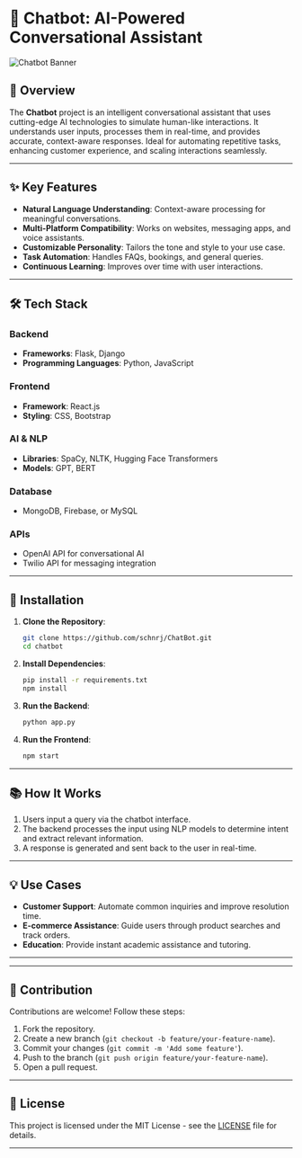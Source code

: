 # 🤖 Chatbot: AI-Powered Conversational Assistant

![Chatbot Banner](https://github.com/schnrj/ChatBot/blob/main/ChatBot.jpg)

## 🚀 Overview
The **Chatbot** project is an intelligent conversational assistant that uses cutting-edge AI technologies to simulate human-like interactions. It understands user inputs, processes them in real-time, and provides accurate, context-aware responses. Ideal for automating repetitive tasks, enhancing customer experience, and scaling interactions seamlessly.

---

## ✨ Key Features
- **Natural Language Understanding**: Context-aware processing for meaningful conversations.
- **Multi-Platform Compatibility**: Works on websites, messaging apps, and voice assistants.
- **Customizable Personality**: Tailors the tone and style to your use case.
- **Task Automation**: Handles FAQs, bookings, and general queries.
- **Continuous Learning**: Improves over time with user interactions.

---

## 🛠️ Tech Stack
### **Backend**
- **Frameworks**: Flask, Django
- **Programming Languages**: Python, JavaScript

### **Frontend**
- **Framework**: React.js
- **Styling**: CSS, Bootstrap

### **AI & NLP**
- **Libraries**: SpaCy, NLTK, Hugging Face Transformers
- **Models**: GPT, BERT

### **Database**
- MongoDB, Firebase, or MySQL

### **APIs**
- OpenAI API for conversational AI
- Twilio API for messaging integration

---

## 🔧 Installation
1. **Clone the Repository**:
   ```bash
   git clone https://github.com/schnrj/ChatBot.git
   cd chatbot
   ```

2. **Install Dependencies**:
   ```bash
   pip install -r requirements.txt
   npm install
   ```

3. **Run the Backend**:
   ```bash
   python app.py
   ```

4. **Run the Frontend**:
   ```bash
   npm start
   ```

---

## 📚 How It Works
1. Users input a query via the chatbot interface.
2. The backend processes the input using NLP models to determine intent and extract relevant information.
3. A response is generated and sent back to the user in real-time.

---

## 💡 Use Cases
- **Customer Support**: Automate common inquiries and improve resolution time.
- **E-commerce Assistance**: Guide users through product searches and track orders.
- **Education**: Provide instant academic assistance and tutoring.

---



---

## 🤝 Contribution
Contributions are welcome! Follow these steps:
1. Fork the repository.
2. Create a new branch (`git checkout -b feature/your-feature-name`).
3. Commit your changes (`git commit -m 'Add some feature'`).
4. Push to the branch (`git push origin feature/your-feature-name`).
5. Open a pull request.

---

## 📜 License
This project is licensed under the MIT License - see the [LICENSE](LICENSE) file for details.

---
